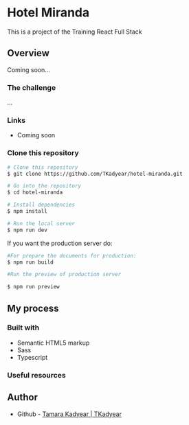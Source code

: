 # Hotel Miranda
This is a project of the Training React Full Stack
## Overview
Coming soon...
### The challenge
...

### Links

- Coming soon

### Clone this repository
```bash
# Clone this repository
$ git clone https://github.com/TKadyear/hotel-miranda.git

# Go into the repository
$ cd hotel-miranda

# Install dependencies
$ npm install

# Run the local server
$ npm run dev
```

If you want the production server do:
```bash
#For prepare the documents for production:
$ npm run build

#Run the preview of production server

$ npm run preview
```


## My process

### Built with

- Semantic HTML5 markup
- Sass
- Typescript


### Useful resources


## Author
- Github - [Tamara Kadyear | TKadyear](https://github.com/TKadyear)

